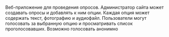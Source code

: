 Веб-приложение для проведения опросов. Администратор сайта может создавать опросы и добавлять к ним опции. Каждая опция может содержать текст, фотографию и аудиофайл. 
Пользователи могут голосовать за выбранную опцию и просматривать список проголосовавших. Возможно голосовать анонимно
